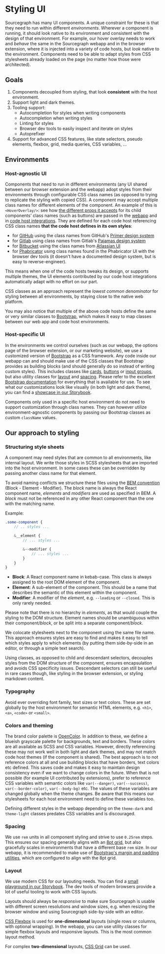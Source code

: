# Styling UI

Sourcegraph has many UI components. A unique constraint for these is that they need to run within different _environments_.
Wherever a component is running, it should look native to its environment and consistent with the design of that environment.
For example, our hover overlay needs to work and _behave_ the same in the Sourcegraph webapp and in the browser extension, where it is injected into a variety of code hosts, but _look_ native to the environment.
Components need to be able to adapt styles from CSS stylesheets already loaded on the page (no matter how those were architected).

## Goals

1. Components decoupled from styling, that look **consistent** with the host environment.
2. Support light and dark themes.
3. Tooling support:
   - Autocompletion for styles when writing components
   - Autocompletion when writing styles
   - Linting for styles
   - Browser dev tools to easily inspect and iterate on styles
   - Autoprefixer
4. Support for advanced CSS features, like state selectors, pseudo elements, flexbox, grid, media queries, CSS variables, ...

## Environments

### Host-agnostic UI

Components that need to run in different environments (any UI shared between our browser extension and the webapp) adopt styles from their environments through configurable CSS class names (as opposed to trying to replicate the styling with copied CSS).
A component may accept multiple class names for different elements of the component.
An example of this is `<HoverOverlay/>`: see how [the different props it accepts](https://sourcegraph.com/github.com/sourcegraph/sourcegraph@4047521a92904054e782d341001d08d61945c86f/-/blob/shared/src/hover/HoverOverlay.tsx#L27-39) for its child components' class names (such as buttons) are passed in the [webapp](https://sourcegraph.com/github.com/sourcegraph/sourcegraph@4047521a92904054e782d341001d08d61945c86f/-/blob/web/src/components/shared.tsx#L35-44) and in [code host integrations](https://sourcegraph.com/github.com/sourcegraph/sourcegraph@4047521a92904054e782d341001d08d61945c86f/-/blob/browser/src/shared/code-hosts/shared/codeHost.tsx#L443:1).
They are defined for each code host referencing CSS class names **that the code host defines in its own styles**:
- for [GitHub](https://sourcegraph.com/github.com/sourcegraph/sourcegraph@b5af21f76dbb96ceece9f0908f56b3a7145ec4f7/-/blob/client/browser/src/shared/code-hosts/github/codeHost.ts#L353-361) using the class names from GitHub's [Primer design system](https://styleguide.github.com/primer/buttons/)
- for [Gitlab](https://sourcegraph.com/github.com/sourcegraph/sourcegraph@b5af21f76dbb96ceece9f0908f56b3a7145ec4f7/-/blob/client/browser/src/shared/code-hosts/gitlab/codeHost.ts#L203-211) using class names from Gitlab's [Pajamas design system](https://design.gitlab.com/components/button)
- for [Bitbucket](https://sourcegraph.com/github.com/sourcegraph/sourcegraph@b5af21f76dbb96ceece9f0908f56b3a7145ec4f7/-/blob/client/browser/src/shared/code-hosts/bitbucket/codeHost.tsx#L235-242) using the class names from [Atlassian UI](https://aui.atlassian.com/aui/7.10/docs/buttons.html)
- for [Phabricator](https://sourcegraph.com/github.com/sourcegraph/sourcegraph@b5af21f76dbb96ceece9f0908f56b3a7145ec4f7/-/blob/client/browser/src/shared/code-hosts/phabricator/codeHost.ts#L195-202) using class names found in the Phabricator UI with the browser dev tools (it doesn't have a documented design system, but is easy to reverse-engineer).

This means when one of the code hosts tweaks its design, or supports multiple themes, the UI elements contributed by our code host integrations automatically adapt with no effort on our part.

CSS classes as an approach represent the _lowest common denominator_ for styling between all environments, by staying close to the native web platform.

You may also notice that multiple of the above code hosts define the same or very similar classes to [Bootstrap](#host-specific-ui), which makes it easy to map classes between our web app and code host environments.

### Host-specific UI

In the environments we control ourselves (such as our webapp, the options page of the browser extension, or our marketing website), we use a customized version of [Bootstrap](https://getbootstrap.com/) as a CSS framework.
Any code inside our webapp can and should make use of the CSS classes that Bootstrap provides as building blocks (and should generally do so instead of writing custom styles).
This includes classes like [cards](https://getbootstrap.com/docs/4.5/components/card/), [buttons](https://getbootstrap.com/docs/4.5/components/buttons/) or [input groups](https://getbootstrap.com/docs/4.5/components/input-group/), but also utility classes for [layout](https://getbootstrap.com/docs/4.5/utilities/flex/) and [spacing](https://getbootstrap.com/docs/4.5/utilities/spacing/).
Please refer to the excellent [Bootstrap documentation](https://getbootstrap.com/docs/4.5/) for everything that is available for use.
To see what our customizations look like visually (in both light and dark theme), you can find a [showcase in our Storybook](https://main--5f0f381c0e50750022dc6bf7.chromatic.com/?path=/story/branded-global-styles).

Components only used in a specific host environment do not need to support customization through class names.
They can however utilize environment-agnostic components by passing our Bootstrap classes as custom `className` values.

## Our approach to styling

### Structuring style sheets

A component may need styles that are common to all environments, like internal layout.
We write those styles in SCSS stylesheets that are imported into the host environment.
In some cases these can be overridden by passing another class name for that element.

To avoid naming conflicts we structure these files using the [BEM convention](http://getbem.com/naming/) (Block - Element - Modifier).
The _block_ name is always the React component name, _elements_ and _modifiers_ are used as specified in BEM.
A _block_ must not be referenced in any other React component than the one with the matching name.

Example:

```scss
.some-component {
    // .. styles ...

    &__element {
        // ... styles ...

        &--modifier {
            // ... styles ...
        }
    }
}
```

- **Block**: A React component name in kebab-case. This class is always assigned to the root DOM element of the component.
- **Element**: A sub-element of the component. This should be a name that describes the semantic of this element within the component.
- **Modifier**: A modifier of the _element_, e.g. `--loading` or `--closed`. This is only rarely needed.

Please note that there is no hierarchy in _elements_, as that would couple the styling to the DOM structure. Element names should be unambiguous within their component/_block_, or be split into a separate component/_block_.

We colocate stylesheets next to the component using the same file name.
This approach ensures styles are easy to find and makes it easy to tell which styles apply to which elements (by putting them side-by-side in an editor, or through a simple text search).

Using classes, as opposed to child and descendant selectors, decouples styles from the DOM structure of the component, ensures encapsulation and avoids CSS specificity issues.
Descendant selectors can still be useful in rare cases though, like styling in the browser extension, or styling markdown content.

### Typography

Avoid ever overriding font family, text sizes or text colors.
These are set globally by the host environment for semantic HTML elements, e.g. `<h1>`, `<a>`, `<code>` or `<small>`.

### Colors and theming

The brand color palette is [OpenColor](https://yeun.github.io/open-color/).
In addition to these, we define a blueish grayscale palette for backgrounds, text and borders.
These colors are all available as SCSS and CSS variables.
However, directly referencing these may not work well in both light and dark themes, and may not match code host themes (if the component is shared).
The best approach is to not reference colors at all and use building blocks that have borders, text colors etc defined.
This saves code and makes it easy to maintain design consistency even if we want to change colors in the future.
When that is not possible (for example UI contributed by extensions), prefer to reference CSS variables with semantic colors like `var(--danger)`, `var(--success)`, `var(--border-color)`, `var(--body-bg)` etc.
The values of these variables are changed globally when the theme changes.
Be aware that this means our stylesheets for each host environment need to define these variables too.

Defining different styles in the webapp depending on the `theme-dark` and `theme-light` classes predates CSS variables and is discouraged.

### Spacing

We use `rem` units in all component styling and strive to use `0.25rem` steps.
This ensures our spacing generally aligns with an [8pt grid](https://medium.com/swlh/the-comprehensive-8pt-grid-guide-aa16ff402179), but also gracefully scales in environments that have a different base `rem` size.
In our webapp, it is recommended to make use of [Bootstrap's margin and padding utilities](https://getbootstrap.com/docs/4.5/utilities/spacing/), which are configured to align with the 8pt grid.

### Layout

We use modern CSS for our layouting needs. You can find a [small playground in our Storybook](https://main--5f0f381c0e50750022dc6bf7.chromatic.com/?path=/story/branded-global-styles--layout). The dev tools of modern browsers provide a lot of useful tooling to work with CSS layouts.

Layouts should always be _responsive_ to make sure Sourcegraph is usable with different screen resolutions and window sizes, e.g. when resizing the browser window and using Sourcegraph side-by-side with an editor.

[CSS Flexbox](https://css-tricks.com/snippets/css/a-guide-to-flexbox/) is used for **one-dimensional** layouts (single rows or columns, with optional wrapping). In the webapp, you can use utility classes for simple flexbox layouts and responsive layouts. This is the most common layout method.

For complex **two-dimensional** layouts, [CSS Grid](https://learncssgrid.com/) can be used.
